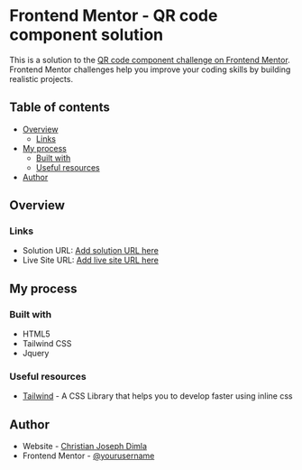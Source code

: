 # Frontend Mentor - QR code component solution

This is a solution to the [QR code component challenge on Frontend Mentor](https://www.frontendmentor.io/challenges/qr-code-component-iux_sIO_H). Frontend Mentor challenges help you improve your coding skills by building realistic projects. 

## Table of contents

- [Overview](#overview)
  - [Links](#links)
- [My process](#my-process)
  - [Built with](#built-with)
  - [Useful resources](#useful-resources)
- [Author](#author)

## Overview

### Links

- Solution URL: [Add solution URL here](https://github.com/ChristianDriz/FAQ-accordion)
- Live Site URL: [Add live site URL here](https://christiandriz.github.io/FAQ-accordion/)

## My process

### Built with

- HTML5 
- Tailwind CSS
- Jquery

### Useful resources

- [Tailwind](https://tailwindcss.com/) - A CSS Library that helps you to develop faster using inline css

## Author

- Website - [Christian Joseph Dimla](https://drix-portfolio.vercel.app/)
- Frontend Mentor - [@yourusername](https://www.frontendmentor.io/profile/ChristianDriz)

